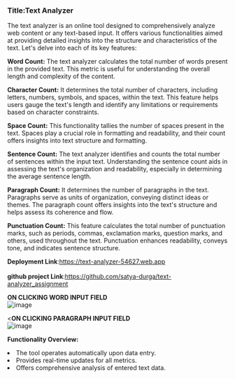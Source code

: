 <h3>Title:Text Analyzer</h3>
The text analyzer is an online tool designed to comprehensively analyze web content or any text-based input. It offers various functionalities aimed at providing detailed insights into the structure and characteristics of the text. Let's delve into each of its key features:<br>

**Word Count:** The text analyzer calculates the total number of words present in the provided text. This metric is useful for understanding the overall length and complexity of the content.

**Character Count:** It determines the total number of characters, including letters, numbers, symbols, and spaces, within the text. This feature helps users gauge the text's length and identify any limitations or requirements based on character constraints.

**Space Count:** This functionality tallies the number of spaces present in the text. Spaces play a crucial role in formatting and readability, and their count offers insights into text structure and formatting.

**Sentence Count:** The text analyzer identifies and counts the total number of sentences within the input text. Understanding the sentence count aids in assessing the text's organization and readability, especially in determining the average sentence length.

**Paragraph Count:** It determines the number of paragraphs in the text. Paragraphs serve as units of organization, conveying distinct ideas or themes. The paragraph count offers insights into the text's structure and helps assess its coherence and flow.

**Punctuation Count:** This feature calculates the total number of punctuation marks, such as periods, commas, exclamation marks, question marks, and others, used throughout the text. Punctuation enhances readability, conveys tone, and indicates sentence structure.

**Deployment Link**:https://text-analyzer-54627.web.app<br><br>
**github project Link**:https://github.com/satya-durga/text-analyzer_assignment<br>

**ON CLICKING WORD INPUT FIELD**<br>
![image](https://github.com/satya-durga/text-analyzer_assignment/assets/139617897/a160a6c2-ce9b-435a-ac1a-247e8398cd91)

<**ON CLICKING PARAGRAPH INPUT FIELD**<br>
![image](https://github.com/satya-durga/text-analyzer_assignment/assets/139617897/eca2f93c-9d1c-4a17-a946-682c502f5b78)

**Functionality Overview:**

<li>The tool operates automatically upon data entry.</li>
<li>Provides real-time updates for all metrics.</li>
<li>Offers comprehensive analysis of entered text data.</li>



